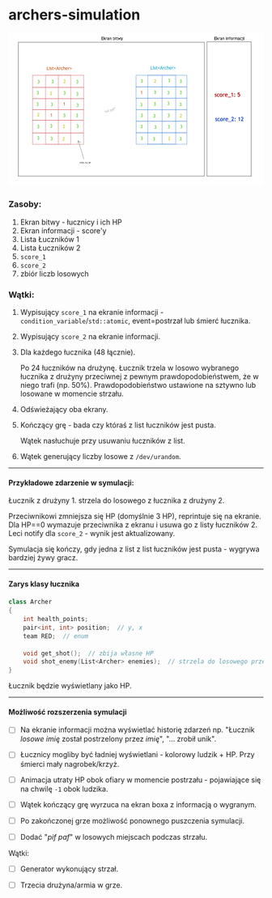# archers-simulation


![Mockup](archers.png)


### Zasoby:

1. Ekran bitwy - łucznicy i ich HP
2. Ekran informacji - score'y
3. Lista Łuczników 1
4. Lista Łuczników 2
5. `score_1`
6. `score_2`
7. zbiór liczb losowych


### Wątki:

1. Wypisujący `score_1` na ekranie informacji - `condition_variable`/`std::atomic`, event=postrzał lub śmierć łucznika.
2. Wypisujący `score_2` na ekranie informacji.
3. Dla każdego łucznika (48 łącznie).

   Po 24 łuczników na drużynę. Łucznik trzela w losowo wybranego łucznika z drużyny przeciwnej z pewnym prawdopodobieństwem, że w niego trafi (np. 50%). Prawdopodobieństwo ustawione na sztywno lub losowane w momencie strzału.

4. Odświeżający oba ekrany.

5. Kończący grę - bada czy któraś z list łuczników jest pusta.

   Wątek nasłuchuje przy usuwaniu łuczników z list.

6. Wątek generujący liczby losowe z `/dev/urandom`.

-------------


#### Przykładowe zdarzenie w symulacji:

Łucznik z drużyny 1. strzela do losowego z łucznika z drużyny 2.

Przeciwnikowi zmniejsza się HP (domyślnie 3 HP), reprintuje się na ekranie. Dla HP==0 wymazuje przeciwnika z ekranu i usuwa go z listy łuczników 2. Leci notify dla `score_2` - wynik jest aktualizowany.

Symulacja się kończy, gdy jedna z list z list łuczników jest pusta - wygrywa bardziej żywy gracz.


-------------


#### Zarys klasy łucznika

```cpp
class Archer
{
    int health_points;
    pair<int, int> position;  // y, x
    team RED;  // enum

    void get_shot();  // zbija własne HP
    void shot_enemy(List<Archer> enemies);  // strzela do losowego przeciwnika
}
```

Łucznik będzie wyświetlany jako HP.


-------------

#### Możliwość rozszerzenia symulacji

- [ ] Na ekranie informacji można wyświetlać historię zdarzeń np. "Łucznik _losowe imię_ został postrzelony przez _imię_", "... zrobił unik".

- [ ] Łucznicy mogliby być ładniej wyświetlani - kolorowy ludzik + HP. Przy śmierci mały nagrobek/krzyż.

- [ ] Animacja utraty HP obok ofiary w momencie postrzału - pojawiające się na chwilę `-1` obok ludzika.

- [ ] Wątek kończący grę wyrzuca na ekran boxa z informacją o wygranym.

- [ ] Po zakończonej grze możliwość ponownego puszczenia symulacji.

- [ ] Dodać "*pif paf*" w losowych miejscach podczas strzału.

Wątki:

- [ ] Generator wykonujący strzał.

- [ ] Trzecia drużyna/armia w grze.
